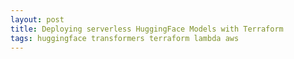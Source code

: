 ```yaml
---
layout: post
title: Deploying serverless HuggingFace Models with Terraform 
tags: huggingface transformers terraform lambda aws
---
```


